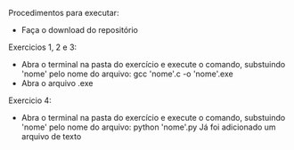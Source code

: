 Procedimentos para executar:
- Faça o download do repositório

Exercicios 1, 2 e 3:
- Abra o terminal na pasta do exercício e execute o comando, substuindo 'nome' pelo nome do arquivo: 
gcc 'nome'.c -o 'nome'.exe
- Abra o arquivo .exe

Exercicio 4:
- Abra o terminal na pasta do exercício e execute o comando, substuindo 'nome' pelo nome do arquivo: 
python 'nome'.py
Já foi adicionado um arquivo de texto


